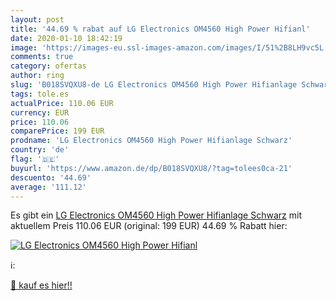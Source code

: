 ```yaml
---
layout: post
title: '44.69 % rabat auf LG Electronics OM4560 High Power Hifianl'
date: 2020-01-10 18:42:19
image: 'https://images-eu.ssl-images-amazon.com/images/I/51%2B8LH9vc5L._SL200_.jpg'
comments: true
category: ofertas
author: ring
slug: 'B018SVQXU8-de LG Electronics OM4560 High Power Hifianlage Schwarz'
tags: tole.es
actualPrice: 110.06 EUR
currency: EUR
price: 110.06
comparePrice: 199 EUR
prodname: 'LG Electronics OM4560 High Power Hifianlage Schwarz'
country: 'de'
flag: '🇩🇪'
buyurl: 'https://www.amazon.de/dp/B018SVQXU8/?tag=tolees0ca-21'
descuento: '44.69'
average: '111.12'
---
```


Es gibt ein [LG Electronics OM4560 High Power Hifianlage Schwarz](https://www.amazon.de/dp/B018SVQXU8/?tag=tolees0ca-21) mit aktuellem Preis 110.06 EUR (original: 199 EUR) 44.69 % Rabatt hier:

[![LG Electronics OM4560 High Power Hifianl](https://images-eu.ssl-images-amazon.com/images/I/51%2B8LH9vc5L._SL200_.jpg)](https://www.amazon.de/dp/B018SVQXU8/?tag=tolees0ca-21)

ℹ️:


[🛒 kauf es hier!!](https://www.amazon.de/dp/B018SVQXU8/?tag=tolees0ca-21)
